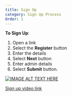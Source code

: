 ```yaml
---
title: Sign Up
category: Sign Up Process
Order: 1
---
```

 **To Sign Up**:
 1. Open a link
 2. Select the **Register** button
 3. Enter the details
 4. Select **Next** button
 5. Enter admin details
 6. Select **Submit** button.


 <!---[![IMAGE ALT TEXT HERE](http://img.youtube.com/vi/sVvMxYeA86w/0.jpg)](http://www.youtube.com/watch?v=sVvMxYeA86w) --->

 [![IMAGE ALT TEXT HERE](http://img.youtube.com/vi/a4xNeHUQ9-M/0.jpg)](https://www.youtube.com/watch?v=a4xNeHUQ9-M)

 [Sign up video link](https://www.youtube.com/watch?v=a4xNeHUQ9-M)